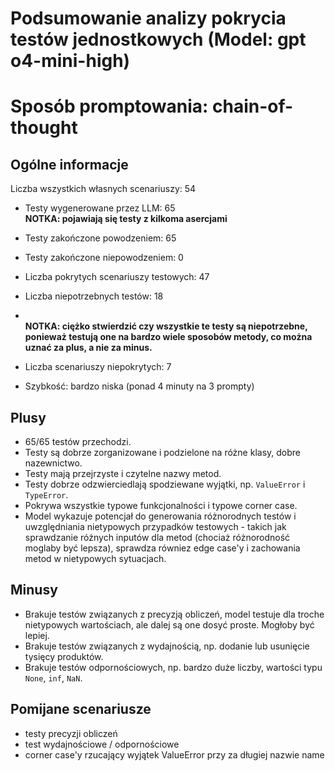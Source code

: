 # Podsumowanie analizy pokrycia testów jednostkowych (Model: gpt o4-mini-high)
# Sposób promptowania: chain-of-thought

## Ogólne informacje

Liczba wszystkich własnych scenariuszy: 54

- Testy wygenerowane przez LLM: 65
<br/> <strong>NOTKA: pojawiają się testy z kilkoma asercjami</strong>
- Testy zakończone powodzeniem: 65
- Testy zakończone niepowodzeniem: 0


- Liczba pokrytych scenariuszy testowych: 47
- Liczba niepotrzebnych testów: 18
- <br/> <strong>NOTKA: ciężko stwierdzić czy wszystkie te testy są niepotrzebne, ponieważ testują one na bardzo wiele sposobów metody, co można uznać za plus, a nie za minus.</strong>
- Liczba scenariuszy niepokrytych: 7
- Szybkość: bardzo niska (ponad 4 minuty na 3 prompty)

## Plusy

- 65/65 testów przechodzi.
- Testy są dobrze zorganizowane i podzielone na różne klasy, dobre nazewnictwo.
- Testy mają przejrzyste i czytelne nazwy metod.
- Testy dobrze odzwierciedlają spodziewane wyjątki, np. `ValueError` i `TypeError`.
- Pokrywa wszystkie typowe funkcjonalności i typowe corner case.
- Model wykazuje potencjał do generowania różnorodnych testów i uwzględniania nietypowych przypadków testowych - takich jak sprawdzanie różnych inputów dla metod (chociaż różnorodność moglaby być lepsza), sprawdza równiez edge case'y i zachowania metod w nietypowych sytuacjach.

## Minusy

- Brakuje testów związanych z precyzją obliczeń, model testuje dla troche nietypowych wartościach, ale dalej są one dosyć proste. Mogłoby być lepiej.
- Brakuje testów związanych z wydajnością, np. dodanie lub usunięcie tysięcy produktów.
- Brakuje testów odpornościowych, np. bardzo duże liczby, wartości typu `None`, `inf`, `NaN`.

## Pomijane scenariusze

- testy precyzji obliczeń
- test wydajnościowe / odpornościowe
- corner case'y rzucający wyjątek ValueError przy za długiej nazwie name

